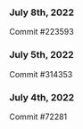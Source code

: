 ### July 8th, 2022

Commit #223593

### July 5th, 2022

Commit #314353


### July 4th, 2022

Commit #72281
